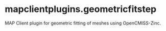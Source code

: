 # mapclientplugins.geometricfitstep
MAP Client plugin for geometric fitting of meshes using OpenCMISS-Zinc.
